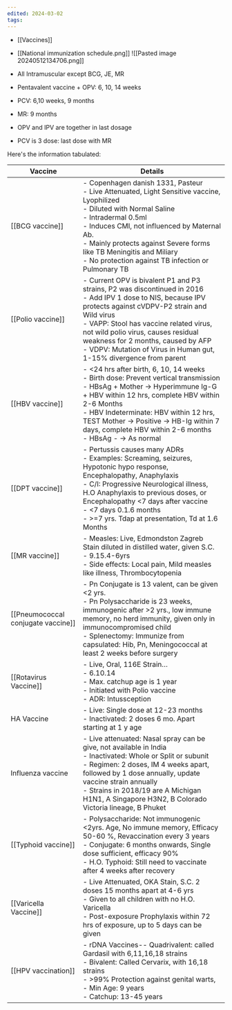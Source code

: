```yaml
---
edited: 2024-03-02
tags:
---
```

- [[Vaccines]] 
- [[National immunization schedule.png]]
![[Pasted image 20240512134706.png]]

- All Intramuscular except BCG, JE, MR
- Pentavalent vaccine + OPV: 6, 10, 14 weeks
- PCV: 6,10 weeks, 9 months
- MR: 9 months
- OPV and IPV are together in last dosage
- PCV is 3 dose: last dose with MR

Here's the information tabulated:

| Vaccine                            | Details                                                                                                                                                                                                                                                                                                                                                         |
| ---------------------------------- | --------------------------------------------------------------------------------------------------------------------------------------------------------------------------------------------------------------------------------------------------------------------------------------------------------------------------------------------------------------- |
| [[BCG vaccine]]                    | - Copenhagen danish 1331, Pasteur<br>- Live Attenuated, Light Sensitive vaccine, Lyophilized<br>- Diluted with Normal Saline<br>- Intradermal 0.5ml<br>- Induces CMI, not influenced by Maternal Ab.<br>- Mainly protects against Severe forms like TB Meningitis and Miliary<br>- No protection against TB infection or Pulmonary TB                           |
| [[Polio vaccine]]                  | - Current OPV is bivalent P1 and P3 strains, P2 was discontinued in 2016<br>- Add IPV 1 dose to NIS, because IPV protects against cVDPV-P2 strain and Wild virus<br>- VAPP: Stool has vaccine related virus, not wild polio virus, causes residual weakness for 2 months, caused by AFP<br>- VDPV: Mutation of Virus in Human gut, 1-15% divergence from parent |
| [[HBV vaccine]]                    | - <24 hrs after birth, 6, 10, 14 weeks<br>- Birth dose: Prevent vertical transmission<br>- HBsAg + Mother → Hyperimmune Ig-G + HBV within 12 hrs, complete HBV within 2-6 Months<br>- HBV Indeterminate: HBV within 12 hrs, TEST Mother → Positive → HB-Ig within 7 days, complete HBV within 2-6 months<br>- HBsAg - → As normal                               |
| [[DPT vaccine]]                    | - Pertussis causes many ADRs<br>- Examples: Screaming, seizures, Hypotonic hypo response, Encephalopathy, Anaphylaxis<br>- C/I: Progressive Neurological illness, H.O Anaphylaxis to previous doses, or Encephalopathy <7 days after vaccine<br>- <7 days 0.1.6 months<br>- >=7 yrs. Tdap at presentation, Td at 1.6 Months                                     |
| [[MR vaccine]]                     | - Measles: Live, Edmondston Zagreb Stain diluted in distilled water, given S.C.<br>- 9.15.4-6yrs<br>- Side effects: Local pain, Mild measles like illness, Thrombocytopenia                                                                                                                                                                                     |
| [[Pneumococcal conjugate vaccine]] | - Pn Conjugate is 13 valent, can be given <2 yrs.<br>- Pn Polysaccharide is 23 weeks, immunogenic after >2 yrs., low immune memory, no herd immunity, given only in immunocompromised child<br>- Splenectomy: Immunize from capsulated: Hib, Pn, Meningococcal at least 2 weeks before surgery                                                                  |
| [[Rotavirus Vaccine]]              | - Live, Oral, 116E Strain…<br>- 6.10.14<br>- Max. catchup age is 1 year<br>- Initiated with Polio vaccine<br>- ADR: Intussception                                                                                                                                                                                                                               |
| HA Vaccine                         | - Live: Single dose at 12-23 months<br>- Inactivated: 2 doses 6 mo. Apart starting at 1 y age                                                                                                                                                                                                                                                                   |
| Influenza vaccine                  | - Live attenuated: Nasal spray can be give, not available in India<br>- Inactivated: Whole or Split or subunit<br>- Regimen: 2 doses, IM 4 weeks apart, followed by 1 dose annually, update vaccine strain annually<br>- Strains in 2018/19 are A Michigan H1N1, A Singapore H3N2, B Colorado Victoria lineage, B Phuket                                        |
| [[Typhoid vaccine]]                | - Polysaccharide: Not immunogenic <2yrs. Age, No immune memory, Efficacy 50-60 %, Revaccination every 3 years<br>- Conjugate: 6 months onwards, Single dose sufficient, efficacy 90%<br>- H.O. Typhoid: Still need to vaccinate after 4 weeks after recovery                                                                                                    |
| [[Varicella Vaccine]]              | - Live Attenuated, OKA Stain, S.C. 2 doses 15 months apart at 4-6 yrs<br>- Given to all children with no H.O. Varicella<br>- Post-exposure Prophylaxis within 72 hrs of exposure, up to 5 days can be given                                                                                                                                                     |
| [[HPV vaccination]]                | - rDNA Vaccines-- Quadrivalent: called Gardasil with 6,11,16,18 strains<br>- Bivalent: Called Cervarix, with 16,18 strains<br>- >99% Protection against genital warts,<br>- Min Age: 9 years<br>- Catchup: 13-45 years                                                                                                                                          |

